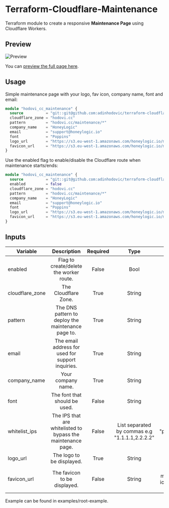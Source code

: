 # Terraform-Cloudflare-Maintenance

Terraform module to create a responsive **Maintenance Page** using
Cloudflare Workers.

## Preview

![Preview](https://i.imgur.com/CiguM4w.png)

You can [preview the full page here](https://hodovi.cc/maintenance/).

## Usage

Simple maintenance page with your logo, fav icon, company name, font and
email:

```terraform
module "hodovi_cc_maintenance" {
  source          = "git::git@github.com:adinhodovic/terraform-cloudflare-maintenance.git?ref=v0.1.2"
  cloudflare_zone = "hodovi.cc"
  pattern         = "hodovi.cc/maintenance/*"
  company_name    = "HoneyLogic"
  email           = "support@honeylogic.io"
  font            = "Poppins"
  logo_url        = "https://s3.eu-west-1.amazonaws.com/honeylogic.io/media/images/Honeylogic-blue.original.png"
  favicon_url     = "https://s3.eu-west-1.amazonaws.com/honeylogic.io/media/images/Honeylogic_-_icon.original.height-80.png"
}
```

Use the enabled flag to enable/disable the Cloudflare route when
maintenance starts/ends:

```terraform
module "hodovi_cc_maintenance" {
  source          = "git::git@github.com:adinhodovic/terraform-cloudflare-maintenance.git?ref=v0.1.2"
  enabled         = false
  cloudflare_zone = "hodovi.cc"
  pattern         = "hodovi.cc/maintenance/*"
  company_name    = "HoneyLogic"
  email           = "support@honeylogic.io"
  font            = "Poppins"
  logo_url        = "https://s3.eu-west-1.amazonaws.com/honeylogic.io/media/images/Honeylogic-blue.original.png"
  favicon_url     = "https://s3.eu-west-1.amazonaws.com/honeylogic.io/media/images/Honeylogic_-_icon.original.height-80.png"
}
```

## Inputs

| Variable        | Description                                                  | Required | Type                                           | Default                            |
|-----------------|:------------------------------------------------------------:|:--------:|:----------------------------------------------:|:----------------------------------:|
| enabled         | Flag to create/delete the worker route.                      | False    | Bool                                           | true                               |
| cloudflare_zone | The Cloudflare Zone.                                         | True     | String                                         | -                                  |
| pattern         | The DNS pattern to deploy the maintenance page to.           | True     | String                                         | -                                  |
| email           | The email address for used for support inquiries.            | True     | String                                         | -                                  |
| company_name    | Your company name.                                           | True     | String                                         | -                                  |
| font            | The font that should be used.                                | False    | String                                         | "Poppins"                          |
| whitelist_ips   | The IPS that are whitelisted to bypass the maintenance page. | False    | List separated by commas e.g "1.1.1.1,2.2.2.2" | "placeholder"                      |
| logo_url        | The logo to be displayed.                                    | True     | String                                         | -                                  |
| favicon_url     | The favicon to be displayed.                                 | False    | String                                         | "A maintenance icon from the web." |

Example can be found in examples/root-example.
